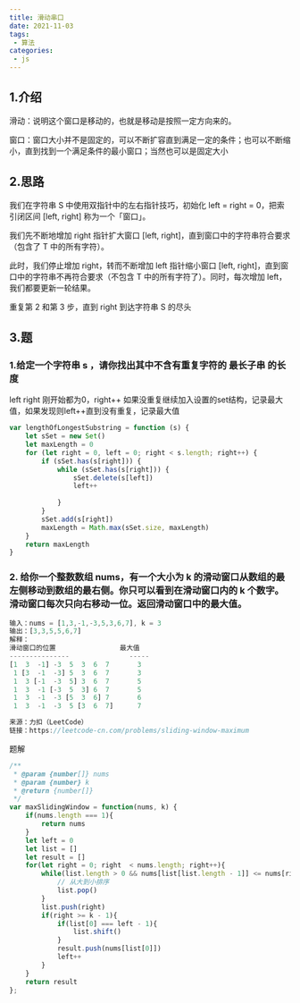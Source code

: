 ```yaml
---
title: 滑动串口
date: 2021-11-03
tags:
 - 算法
categories:
 - js
---
```

## 1.介绍
滑动：说明这个窗口是移动的，也就是移动是按照一定方向来的。

窗口：窗口大小并不是固定的，可以不断扩容直到满足一定的条件；也可以不断缩小，直到找到一个满足条件的最小窗口；当然也可以是固定大小
## 2.思路
我们在字符串 S 中使用双指针中的左右指针技巧，初始化 left = right = 0，把索引闭区间 [left, right] 称为一个「窗口」。

我们先不断地增加 right 指针扩大窗口 [left, right]，直到窗口中的字符串符合要求（包含了 T 中的所有字符）。

此时，我们停止增加 right，转而不断增加 left 指针缩小窗口 [left, right]，直到窗口中的字符串不再符合要求（不包含 T 中的所有字符了）。同时，每次增加 left，我们都要更新一轮结果。

重复第 2 和第 3 步，直到 right 到达字符串 S 的尽头

## 3.题
### 1.给定一个字符串 s ，请你找出其中不含有重复字符的 最长子串 的长度

left right 刚开始都为0，right++ 如果没重复继续加入设置的set结构，记录最大值，如果发现则left++直到没有重复，记录最大值
```js
var lengthOfLongestSubstring = function (s) {
    let sSet = new Set()
    let maxLength = 0
    for (let right = 0, left = 0; right < s.length; right++) {
        if (sSet.has(s[right])) {
            while (sSet.has(s[right])) {
                sSet.delete(s[left])
                left++
                
            }
        }
        sSet.add(s[right])
        maxLength = Math.max(sSet.size, maxLength)
    }
    return maxLength
}
```
### 2. 给你一个整数数组 nums，有一个大小为 k 的滑动窗口从数组的最左侧移动到数组的最右侧。你只可以看到在滑动窗口内的 k 个数字。滑动窗口每次只向右移动一位。返回滑动窗口中的最大值。
```js
输入：nums = [1,3,-1,-3,5,3,6,7], k = 3
输出：[3,3,5,5,6,7]
解释：
滑动窗口的位置                最大值
---------------               -----
[1  3  -1] -3  5  3  6  7       3
 1 [3  -1  -3] 5  3  6  7       3
 1  3 [-1  -3  5] 3  6  7       5
 1  3  -1 [-3  5  3] 6  7       5
 1  3  -1  -3 [5  3  6] 7       6
 1  3  -1  -3  5 [3  6  7]      7

来源：力扣（LeetCode）
链接：https://leetcode-cn.com/problems/sliding-window-maximum
```
题解
```js
/**
 * @param {number[]} nums
 * @param {number} k
 * @return {number[]}
 */
var maxSlidingWindow = function(nums, k) {
    if(nums.length === 1){
        return nums
    }
    let left = 0
    let list = []
    let result = []
    for(let right = 0; right  < nums.length; right++){
        while(list.length > 0 && nums[list[list.length - 1]] <= nums[right]){
            // 从大到小排序
            list.pop()
        }
        list.push(right)
        if(right >= k - 1){
            if(list[0] === left - 1){
                list.shift()
            }
            result.push(nums[list[0]])
            left++
        }
    }
    return result
};
```